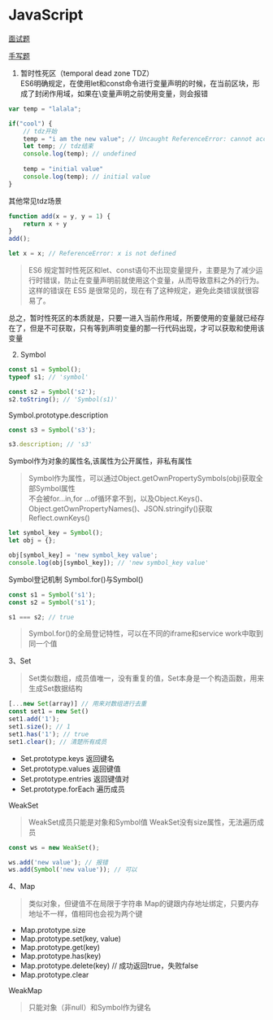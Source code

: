 # JavaScript

[面试题](./interview.md)

[手写题](./code.md)

1. 暂时性死区（temporal dead zone TDZ）\
ES6明确规定，在使用let和const命令进行变量声明的时候，在当前区块，形成了封闭作用域，如果在\变量声明之前使用变量，则会报错
```js
var temp = "lalala";

if("cool") {
    // tdz开始
    temp = "i am the new value"; // Uncaught ReferenceError: cannot access 'temp' before initialization
    let temp; // tdz结束
    console.log(temp); // undefined
    
    temp = "initial value"
    console.log(temp); // initial value
}
```
其他常见tdz场景
```js
function add(x = y, y = 1) {
    return x + y
}
add();
```
```js
let x = x; // ReferenceError: x is not defined
```
> ES6 规定暂时性死区和let、const语句不出现变量提升，主要是为了减少运行时错误，防止在变量声明前就使用这个变量，从而导致意料之外的行为。这样的错误在 ES5 是很常见的，现在有了这种规定，避免此类错误就很容易了。

总之，暂时性死区的本质就是，只要一进入当前作用域，所要使用的变量就已经存在了，但是不可获取，只有等到声明变量的那一行代码出现，才可以获取和使用该变量


2. Symbol
```js
const s1 = Symbol();
typeof s1; // 'symbol'

const s2 = Symbol('s2');
s2.toString(); // 'Symbol(s1)'
```
Symbol.prototype.description
```js
const s3 = Symbol('s3');

s3.description; // 's3'
```

Symbol作为对象的属性名,该属性为公开属性，非私有属性
> Symbol作为属性，可以通过Object.getOwnPropertySymbols(obj)获取全部Symbol属性\
> 不会被for...in,for ...of循环拿不到，以及Object.Keys()、Object.getOwnPropertyNames()、JSON.stringify()获取
> Reflect.ownKeys()
```js
let symbol_key = Symbol();
let obj = {};

obj[symbol_key] = 'new symbol_key value';
console.log(obj[symbol_key]); // 'new symbol_key value'
```
Symbol登记机制
Symbol.for()与Symbol()
```js
const s1 = Symbol('s1');
const s2 = Symbol('s1');

s1 === s2; // true
```
> Symbol.for()的全局登记特性，可以在不同的iframe和service work中取到同一个值

3、Set
> Set类似数组，成员值唯一，没有重复的值，Set本身是一个构造函数，用来生成Set数据结构
```js
[...new Set(array)] // 用来对数组进行去重
const set1 = new Set()
set1.add('1');
set1.size(); // 1
set1.has('1'); // true
set1.clear(); // 清楚所有成员
```
- Set.prototype.keys 返回键名
- Set.prototype.values 返回键值
- Set.prototype.entries 返回键值对
- Set.prototype.forEach 遍历成员

WeakSet
> WeakSet成员只能是对象和Symbol值
> WeakSet没有size属性，无法遍历成员
```js
const ws = new WeakSet();

ws.add('new value'); // 报错
ws.add(Symbol('new value')); // 可以
```

4、Map
> 类似对象，但键值不在局限于字符串
> Map的键跟内存地址绑定，只要内存地址不一样，值相同也会视为两个键

- Map.prototype.size
- Map.prototype.set(key, value)
- Map.prototype.get(key)
- Map.prototype.has(key)
- Map.prototype.delete(key) // 成功返回true，失败false
- Map.prototype.clear

WeakMap
> 只能对象（非null）和Symbol作为键名
